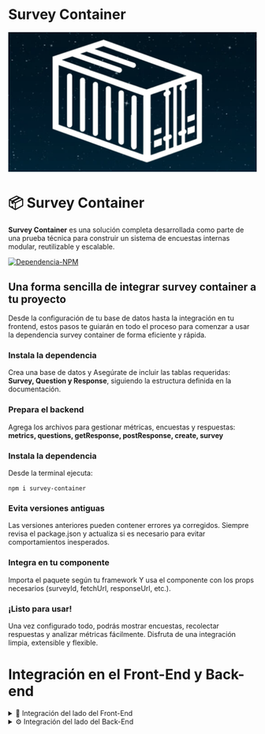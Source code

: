 # **Survey Container** 
![SurveyContainer](https://github.com/FernadoCodeDev/Survey-Container-Documentation/blob/main/Readme/SurveyContainer.png)

# 📦 Survey Container

**Survey Container** es una solución completa desarrollada como parte de una prueba técnica para construir un sistema de encuestas internas modular, reutilizable y escalable.

[![Dependencia-NPM](https://img.shields.io/static/v1?message=Dependencia-NPM&logo=npm&label=&color=CB3837&logoColor=white&labelColor=&style=for-the-badge)](https://www.npmjs.com/package/survey-container)

## Una forma sencilla de integrar survey container a tu proyecto

Desde la configuración de tu base de datos hasta la integración en tu frontend, estos pasos te guiarán en todo el proceso para comenzar a usar la dependencia survey container de forma eficiente y rápida.

### Instala la dependencia

Crea una base de datos y Asegúrate de incluir las tablas requeridas:
**Survey, Question y Response**, siguiendo la estructura definida en la documentación.

### Prepara el backend

Agrega los archivos para gestionar métricas, encuestas y respuestas:
**metrics, questions, getResponse, postResponse, create, survey**

### Instala la dependencia

Desde la terminal ejecuta:

```
npm i survey-container
```

### Evita versiones antiguas

Las versiones anteriores pueden contener errores ya corregidos. Siempre revisa el package.json y actualiza si es necesario para evitar comportamientos inesperados.


### Integra en tu componente 

Importa el paquete según tu framework Y usa el componente con los props necesarios (surveyId, fetchUrl, responseUrl, etc.).

### ¡Listo para usar!

Una vez configurado todo, podrás mostrar encuestas, recolectar respuestas y analizar métricas fácilmente.
Disfruta de una integración limpia, extensible y flexible.


# Integración en el Front-End y Back-end

<details>
<summary>🎨 Integración del lado del Front-End</summary>

<details>
<summary> Props del Front </summary>

| Prop               | Tipo                               | Obligatorio | Descripción                                                                                                                                                                                                                                                                           |
| ------------------ | ---------------------------------- | ----------- | ------------------------------------------------------------------------------------------------------------------------------------------------------------------------------------------------------------------------------------------------------------------------------------- |
| `surveyId`         | `string`                           | ✅ Sí        | Es el ID de la encuesta que quieres mostrar. En esta demo se obtiene desde la URL usando `useParams()`.                                                                                                                                                                               |
| `fetchUrl`         | `string`                           | ✅ Sí      | Es la URL base para hacer la solicitud **GET** y obtener los datos de la encuesta. Por ejemplo: `http://localhost:3000/api/surveys/survey.php?id=`. Se añadirá automáticamente el `surveyId` al final.                               |
| `responseUrl`      | `string`                           | ✅ Sí      | Es la URL donde se envían las respuestas con una solicitud **POST**.                                                                                                                                          |
| `onAlert`          | `(message: string, type?: string)` | ❌ No        | Función que se ejecuta para mostrar una alerta dependiendo del estado de la encuesta (error, éxito, advertencia). Puedes personalizarla como quieras (modal, toast, etc.) |
| `apiUrl`           | `string`                           | ❌ No        | Si prefieres una URL base en lugar de `fetchUrl` o `responseUrl` individuales, puedes usar este prop como raíz para los endpoints `/surveys` y `/responses`.                                                                                                   |
| `onSubmit`         | `(responses) => Promise<void>`     | ❌ No        | Si quieres manejar tú mismo el envío de respuestas, puedes pasar tu propia función `onSubmit`. Si no se define, se hará un POST automáticamente a `responseUrl`.                                                                                                                      |
| `loadingText`      | `string`                           | ❌ No        | Texto que se muestra mientras la encuesta está cargando. Por defecto: `"Cargando encuesta..."`.                                                                                                                                                                                       |
| `submitButtonText` | `string`                           | ❌ No        | Texto del botón de envío. Por defecto: `"Enviar respuestas"`.                                                                                                                                                                                                                         |
| `className`        | `string`                           | ❌ No        | Clase CSS personalizada para aplicar estilos adicionales al contenedor del widget.                                                                                                                                                                                                    |

</details>

<details>
<summary> Integración con React </summary>

# Integración con React

El componente **SurveyContainer** te permite integrar encuestas de manera sencilla dentro de tu aplicación desarrollada con React. Con él, puedes mostrar formularios interactivos y personalizables sin necesidad de implementar toda la lógica desde cero.

## Componente

Para utilizar el componente **SurveyWidget** de la dependencia **survey container**, primero debes importarlo en tu proyecto de React. Este componente es flexible, permitiendo usar rutas propias para obtener y guardar encuestas.

Además, puedes integrar librerías de notificaciones como **react-toastify**, lo que facilita mostrar mensajes personalizados, por ejemplo:

- **Encuesta enviada con éxito**
- **Ocurrió un error al cargar la encuesta**

De esta forma, garantizas una mejor experiencia de usuario al manejar tanto confirmaciones como errores dentro de tu aplicación.

```
import React from "react";
import { useParams } from "react-router-dom";
import { SurveyWidget } from "survey-container";

function SurveyContainer() {

    const { surveyId } = useParams();

    return (
        <div className="">
            <SurveyWidget
                surveyId={surveyId}
                fetchUrl="Route to access the survey"
                responseUrl="Path to save answers"
                onAlert="Function to display alerts. You can use react-toastify"
            />
        </div>
    );

}
export default SurveyContainer;
```


</details>

<details>
<summary> Integración con Vue </summary>

# Integración con Vue JS

El componente **Survey Container** te permite integrar encuestas de manera sencilla dentro de tu aplicación desarrollada con Vue. Con él, puedes mostrar formularios interactivos y personalizables sin necesidad de implementar toda la lógica desde cero.

## Componente

Para utilizar el componente **SurveyWidget** de la dependencia **survey container**, primero debes importarlo en tu proyecto de Vue. Este componente es flexible, permitiendo usar rutas propias para obtener y guardar encuestas.

Además, puedes integrar librerías de notificaciones como **Vue Toastification**, lo que facilita mostrar mensajes personalizados, por ejemplo:

- **Encuesta enviada con éxito**
- **Ocurrió un error al cargar la encuesta**

De esta forma, garantizas una mejor experiencia de usuario al manejar tanto confirmaciones como errores dentro de tu aplicación.

```
<template>
    <div class="">
        <SurveyWidget :surveyId="surveyId" fetchUrl="Route to access the survey"
            responseUrl="Path to save answers"
            onAlert="Función para mostrar alertas. Puedes usar vue-toastification" />
    </div>
</template>

<script>
import { useRoute } from 'vue-router';
import { SurveyWidget } from 'survey-container';

export default {
    components: {
        SurveyWidget
    },
    setup() {
        const route = useRoute();
        const surveyId = route.params.surveyId;

        return {
            surveyId
        };
    }
};
</script>
```

</details>

<details>
<summary> Integración con Angular </summary>

# Integración con Angular

El componente **SurveyContainer** te permite integrar encuestas de manera sencilla dentro de tu aplicación desarrollada con Angular. Con él, puedes mostrar formularios interactivos y personalizables sin necesidad de implementar toda la lógica desde cero.

## Componente

Para utilizar el componente **SurveyWidget** de la dependencia **survey container**, primero debes importarlo en tu proyecto de Angular. Este componente es flexible, permitiendo usar rutas propias para obtener y guardar encuestas.

Además, puedes integrar librerías de notificaciones como **ngx-toastr**, lo que facilita mostrar mensajes personalizados, por ejemplo:

- **Encuesta enviada con éxito**
- **Ocurrió un error al cargar la encuesta**

De esta forma, garantizas una mejor experiencia de usuario al manejar tanto confirmaciones como errores dentro de tu aplicación.

```
import { Component } from "@angular/core";
import { ActivatedRoute } from "@angular/router";
import { SurveyWidget } from "survey-container";

@Component({
  selector: "app-survey-container",
  template: `
    <div class="">
      <survey-widget
        [surveyId]="surveyId"
        [fetchUrl]="'Route to access the survey'"
        [responseUrl]="'Path to save answers'"
        [onAlert]="showAlert"
      ></survey-widget>
    </div>
  `,
})
export class SurveyContainerComponent {
  surveyId: string;

  constructor(private route: ActivatedRoute) {
    this.surveyId = this.route.snapshot.paramMap.get("surveyId");
  }

  showAlert(message: string) {
    // Function to display alerts. You can use ngx-toastr
  }
}

```

</details>

</details>



<details>
<summary>⚙️ Integración del lado del Back-End</summary>

Para que el componente **Survey Container** funcione correctamente, es necesario configurar en el backend una serie de endpoints que gestionen encuestas, preguntas, métricas y respuestas.

<details>
<summary> Tablas de la base de datos </summary>

Para ejecutar la dependencia se necesitara tener siertos campos en la base de datos, el script de creación de base de datos, tablas y campos requeridos:
script de creación de base de datos

```
CREATE TABLE IF NOT EXISTS Survey (
  id VARCHAR(36) PRIMARY KEY,
  qualification VARCHAR(255) NOT NULL
);

CREATE TABLE IF NOT EXISTS Question (
  id VARCHAR(36) PRIMARY KEY,
  text TEXT NOT NULL,
  surveyId VARCHAR(36),
  FOREIGN KEY (surveyId) REFERENCES Survey(id) ON DELETE CASCADE
);

CREATE TABLE IF NOT EXISTS Response (
  id VARCHAR(36) PRIMARY KEY,
  content TEXT NOT NULL,
  questionId VARCHAR(36),
  FOREIGN KEY (questionId) REFERENCES Question(id) ON DELETE CASCADE
);
```

[schema.sql](https://github.com/FernadoCodeDev/Survey-Container-Documentation/blob/main/Database/schema.sql)

</details>

<details>
<summary> Integración con PHP </summary>

En el caso de usar **PHP**, la estructura básica de archivos recomendada es la siguiente:

```
Carpeta/
├── metrics/    
│   └── metrics.php           // Obtiene todas las encuestas
├── questions/    
│   └── questions.php         // Obtiene las preguntas de una encuesta
├── response/    
│   ├── getResponse.php       // Obtiene las respuestas
│   └── postResponse.php      // Guarda las respuestas
├── surveys/    
│   ├── create.php            // Crea una nueva encuesta
│   └── survey.php            // Obtiene una encuesta por ID
```

## metrics

El archivo `metrics.php` expone un endpoint encargado de recuperar todas las encuestas disponibles.

Esto permite, por ejemplo, generar reportes o listados globales para su administración.

[metrics.php](https://github.com/FernadoCodeDev/Survey-Container-Documentation/blob/main/Backend-Integration/PHP/metrics/metrics.php)

## questions

El archivo `questions.php` obtiene las preguntas asociadas a una encuesta específica.

De esta manera, se asegura que cada encuesta cargue únicamente las preguntas correspondientes a su configuración.

[questions.php](https://github.com/FernadoCodeDev/Survey-Container-Documentation/blob/main/Backend-Integration/PHP/questions/questions.php)

## response

En la carpeta `response/` se encuentran dos archivos clave:

`getResponse.php` → Devuelve las respuestas ya almacenadas de una encuesta.

`postResponse.php` → Recibe y guarda las nuevas respuestas enviadas por los usuarios.

Estos endpoints permiten manejar tanto la consulta como el registro de información de manera organizada.

[getResponse.php](https://github.com/FernadoCodeDev/Survey-Container-Documentation/blob/main/Backend-Integration/PHP/response/getResponse.php)
[postResponse.php](https://github.com/FernadoCodeDev/Survey-Container-Documentation/blob/main/Backend-Integration/PHP/response/postResponse.php)

## surveys

Dentro de la carpeta `surveys/` se gestionan las encuestas propiamente dichas:

`create.php` → Permite crear una nueva encuesta en el sistema.

`survey.php` → Obtiene la información de una encuesta específica a partir de su ID único.

[create.php](https://github.com/FernadoCodeDev/Survey-Container-Documentation/blob/main/Backend-Integration/PHP/surveys/create.php)
[survey.php](https://github.com/FernadoCodeDev/Survey-Container-Documentation/blob/main/Backend-Integration/PHP/surveys/survey.php)


</details>

<details>
<summary> Integración con Node.JS </summary>

</details>

</details>






















